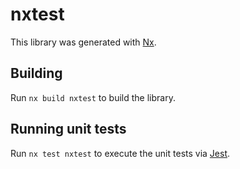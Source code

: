 # nxtest

This library was generated with [Nx](https://nx.dev).

## Building

Run `nx build nxtest` to build the library.

## Running unit tests

Run `nx test nxtest` to execute the unit tests via [Jest](https://jestjs.io).
